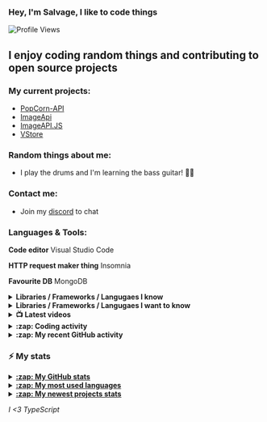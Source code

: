  ### Hey, I'm Salvage, I like to code things 

![Profile Views](https://komarev.com/ghpvc/?username=Milo123459)

## I enjoy coding random things and contributing to open source projects

### My current projects:
* [PopCorn-API](https://popcorn.tnt-man-inc.com)
* [ImageApi](https://imageapi.fionn.cc)
* [ImageAPI.JS](https://npm.im/imageapi.js)
* [VStore](https://npm.im/vstorejs)

### Random things about me:
* I play the drums and I'm learning the bass guitar! 🥁🎸

### Contact me:
* Join my [discord](https://discord.gg/3ucGCpa) to chat

### Languages & Tools:
**Code editor** Visual Studio Code

**HTTP request maker thing** Insomnia

**Favourite DB** MongoDB

<details>
<summary><b>Libraries / Frameworks / Langugaes I know</b></summary>

* ExpressJS
* NodeJS
* VueJS
* React
* Docker
* MongoDB

</details>

<details>
<summary><b>Libraries / Frameworks / Langugaes I want to know</b></summary>

* Rust
* Gatsby
* Koa
* Klasa
* GraphQL

</details>

<details>
<summary><b>📺 Latest videos</b></summary>

<!-- YOUTUBE:START -->
- [How to create a Discord.JS bot with TypeScript! | Dynamic Help Command](https://www.youtube.com/watch?v=glXa1oBEPyA)
- [How to create a Discord.JS bot with TypeScript! | Alias system](https://www.youtube.com/watch?v=mwuzHdYfO18)
- [How to create a discord.js bot with TypeScript! | Command & event handler](https://www.youtube.com/watch?v=PZmbunipFnQ)
- [How to make your terminal look better with Starship](https://www.youtube.com/watch?v=u5tfbCCGWKc)
- [Learn the basics of TypeScript](https://www.youtube.com/watch?v=D4fD_-WNodM)
<!-- YOUTUBE:END -->

</details>

<details>
<summary><b>:zap: Coding activity</b></summary>

<!-- waka-box start -->
📊 Weekly development breakdown
```text
TypeScript 🕓 8h33m ██████████████████████▊░░░░░ 81.5%
Markdown   🕓 1h3m  ██▊░░░░░░░░░░░░░░░░░░░░░░░░░ 10.0%
JSON       🕓 23m   █░░░░░░░░░░░░░░░░░░░░░░░░░░░  3.7%
Other      🕓 19m   ▊░░░░░░░░░░░░░░░░░░░░░░░░░░░  3.1%
JavaScript 🕓 9m    ▍░░░░░░░░░░░░░░░░░░░░░░░░░░░  1.6%
```
<!-- Powered by https://github.com/YouEclipse/waka-box-go . -->
<!-- waka-box end -->
  <a href="https://github.com/anuraghazra/github-readme-stats">
  <!-- Change the `github-readme-stats.anuraghazra1.vercel.app` to `github-readme-stats.vercel.app`  -->
  <img align="center" src="https://github-readme-stats.vercel.app/api/wakatime?username=salvage_dev&theme=radical" />
</a>
</details>

<details>
<summary><b>:zap: My recent GitHub activity</b></summary>

<!--START_SECTION:activity-->
1. 🗣 Commented on [#14](https://github.com/cometkim/yarn-plugin-bump/issues/14) in [cometkim/yarn-plugin-bump](https://github.com/cometkim/yarn-plugin-bump)
2. 💪 Opened PR [#1](https://github.com/Samantha-uk/awesome-yarn/pull/1) in [Samantha-uk/awesome-yarn](https://github.com/Samantha-uk/awesome-yarn)
3. 🗣 Commented on [#1404](https://github.com/minbrowser/min/issues/1404) in [minbrowser/min](https://github.com/minbrowser/min)
4. 🎉 Merged PR [#69](https://github.com/Milo123459/Spencer/pull/69) in [Milo123459/Spencer](https://github.com/Milo123459/Spencer)
5. 🎉 Merged PR [#68](https://github.com/Milo123459/Spencer/pull/68) in [Milo123459/Spencer](https://github.com/Milo123459/Spencer)
<!--END_SECTION:activity-->
</details>

### :zap: My stats
<details>
<summary><u><b>:zap: My GitHub stats</b></u></summary>
<a href="https://github.com/anuraghazra/github-readme-stats">
  <img align="center" src="https://github-readme-stats.vercel.app/api?username=Milo123459&show_icons=true&include_all_commits=true&theme=radical" alt="Salvage's github stats" />
</a>
</details>

<details>
<summary><u><b>:zap: My most used languages</b></u></summary>
<a href="https://github.com/anuraghazra/github-readme-stats">
  <!-- Change the `github-readme-stats.anuraghazra1.vercel.app` to `github-readme-stats.vercel.app`  -->
  <img align="center" src="https://github-readme-stats.vercel.app/api/top-langs/?username=Milo123459&layout=compact&theme=radical" />
</a>
</details>

<details>
<summary><u><b>:zap: My newest projects stats</b></u></summary>
  <a href="https://github.com/anuraghazra/github-readme-stats">
  <!-- Change the `github-readme-stats.anuraghazra1.vercel.app` to `github-readme-stats.vercel.app`  -->
  <img align="center" src="https://github-readme-stats.vercel.app/api/pin/?username=Milo123459&repo=vstore&theme=radical" />
</a>  
  <a href="https://github.com/anuraghazra/github-readme-stats">
  <!-- Change the `github-readme-stats.anuraghazra1.vercel.app` to `github-readme-stats.vercel.app`  -->
  <img align="center" src="https://github-readme-stats.vercel.app/api/pin/?username=Milo123459&repo=bot-in-a-bot&theme=radical" />
</a>  
 <a href="https://github.com/anuraghazra/github-readme-stats">
  <!-- Change the `github-readme-stats.anuraghazra1.vercel.app` to `github-readme-stats.vercel.app`  -->
  <img align="center" src="https://github-readme-stats.vercel.app/api/pin/?username=Milo123459&repo=Spencer&theme=radical" />
</a>
  
</details>

*I <3 TypeScript*
